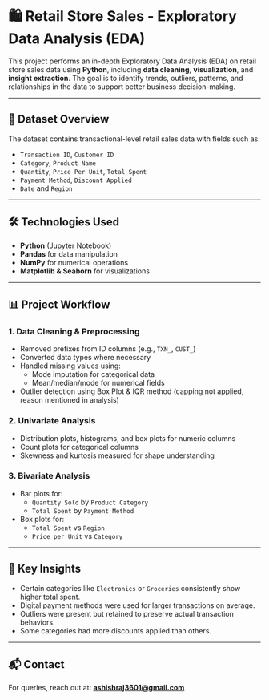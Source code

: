 # 🛍️ Retail Store Sales - Exploratory Data Analysis (EDA)

This project performs an in-depth Exploratory Data Analysis (EDA) on retail store sales data using **Python**, including **data cleaning**, **visualization**, and **insight extraction**. The goal is to identify trends, outliers, patterns, and relationships in the data to support better business decision-making.

---

## 📂 Dataset Overview

The dataset contains transactional-level retail sales data with fields such as:

- `Transaction ID`, `Customer ID`
- `Category`, `Product Name`
- `Quantity`, `Price Per Unit`, `Total Spent`
- `Payment Method`, `Discount Applied`
- `Date` and `Region`

---

## 🛠️ Technologies Used

- **Python** (Jupyter Notebook)
- **Pandas** for data manipulation
- **NumPy** for numerical operations
- **Matplotlib & Seaborn** for visualizations

---

## 📊 Project Workflow

### 1. **Data Cleaning & Preprocessing**
- Removed prefixes from ID columns (e.g., `TXN_`, `CUST_`)
- Converted data types where necessary
- Handled missing values using:
  - Mode imputation for categorical data
  - Mean/median/mode for numerical fields
- Outlier detection using Box Plot & IQR method (capping not applied, reason mentioned in analysis)

### 2. **Univariate Analysis**
- Distribution plots, histograms, and box plots for numeric columns
- Count plots for categorical columns
- Skewness and kurtosis measured for shape understanding

### 3. **Bivariate Analysis**
- Bar plots for:
  - `Quantity Sold` by `Product Category`
  - `Total Spent` by `Payment Method`
- Box plots for:
  - `Total Spent` vs `Region`
  - `Price per Unit` vs `Category`

---

## 📌 Key Insights

- Certain categories like `Electronics` or `Groceries` consistently show higher total spent.
- Digital payment methods were used for larger transactions on average.
- Outliers were present but retained to preserve actual transaction behaviors.
- Some categories had more discounts applied than others.

---

## 📬 Contact

For queries, reach out at: **ashishraj3601@gmail.com**
